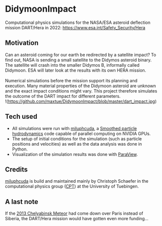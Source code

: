 # DidymoonImpact
Computational physics simulations for the NASA/ESA asteroid deflection mission DART/Hera in 2022: 
https://www.esa.int/Safety_Security/Hera

## Motivation
Can an asteroid coming for our earth be redirected by a satellite impact? To find out, NASA is sending a small satellite to the Didymos asteroid binary. The satellite will crash into the smaller Didymos B, informally called Didymoon. ESA will later look at the results with its own HERA mission. \
\
Numerical simulations before the mission support its planning and execution. Many material properties of the Didymoon asteroid are unknown and the exact impact conditions might vary. This project therefore simulates the outcome of the DART impact for different parameters.
\
!(https://github.com/maxtue/DidymoonImpact/blob/master/dart_impact.jpg)

## Tech used
- All simulations were run with [miluphcuda](https://github.com/christophmschaefer/miluphcuda), a [Smoothed particle hydrodynamics](https://en.wikipedia.org/wiki/Smoothed-particle_hydrodynamics) code capable of parallel computing on NVIDIA GPUs. 
- The setup of initial conditions for the simulation (such as particle positions and velocities) as well as the data analysis was done in Python.
- Visualization of the simulation results was done with [ParaView](https://www.paraview.org/).

## Credits
[miluphcuda](https://github.com/christophmschaefer/miluphcuda) is build and maintained mainly by Christoph Schaefer in the computational physics group ([CPT](https://uni-tuebingen.de/fakultaeten/mathematisch-naturwissenschaftliche-fakultaet/fachbereiche/physik/institute/astronomie-astrophysik/institut/computational-physics/willkommen/)) at the University of Tuebingen.

## A last note
If the [2013 Chelyabinsk Meteor](https://www.youtube.com/watch?v=tq02C_3FvFo) had come down over Paris instead of Siberia, the DART/Hera mission would have gotten even more funding...
